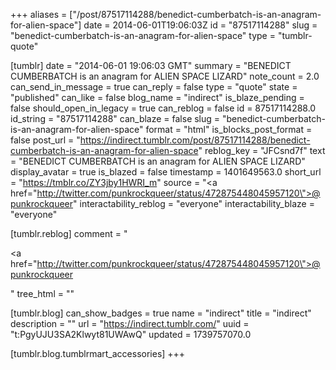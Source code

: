 +++
aliases = ["/post/87517114288/benedict-cumberbatch-is-an-anagram-for-alien-space"]
date = 2014-06-01T19:06:03Z
id = "87517114288"
slug = "benedict-cumberbatch-is-an-anagram-for-alien-space"
type = "tumblr-quote"

[tumblr]
date = "2014-06-01 19:06:03 GMT"
summary = "BENEDICT CUMBERBATCH is an anagram for ALIEN SPACE LIZARD"
note_count = 2.0
can_send_in_message = true
can_reply = false
type = "quote"
state = "published"
can_like = false
blog_name = "indirect"
is_blaze_pending = false
should_open_in_legacy = true
can_reblog = false
id = 87517114288.0
id_string = "87517114288"
can_blaze = false
slug = "benedict-cumberbatch-is-an-anagram-for-alien-space"
format = "html"
is_blocks_post_format = false
post_url = "https://indirect.tumblr.com/post/87517114288/benedict-cumberbatch-is-an-anagram-for-alien-space"
reblog_key = "JFCsnd7f"
text = "BENEDICT CUMBERBATCH is an anagram for ALIEN SPACE LIZARD"
display_avatar = true
is_blazed = false
timestamp = 1401649563.0
short_url = "https://tmblr.co/ZY3jby1HWRI_m"
source = "<a href=\"http://twitter.com/punkrockqueer/status/472875448045957120\">@punkrockqueer</a>"
interactability_reblog = "everyone"
interactability_blaze = "everyone"

[tumblr.reblog]
comment = "<p><a href=\"http://twitter.com/punkrockqueer/status/472875448045957120\">@punkrockqueer</a></p>"
tree_html = ""

[tumblr.blog]
can_show_badges = true
name = "indirect"
title = "indirect"
description = ""
url = "https://indirect.tumblr.com/"
uuid = "t:PgyUJU3SA2Klwyt81UWAwQ"
updated = 1739757070.0

[tumblr.blog.tumblrmart_accessories]
+++
